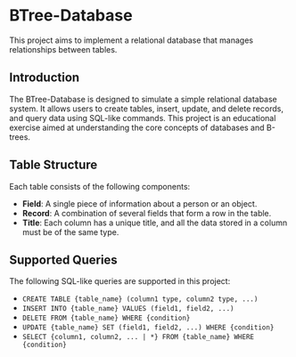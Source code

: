 # BTree-Database
This project aims to implement a relational database that manages relationships between tables.

## Introduction
The BTree-Database is designed to simulate a simple relational database system. It allows users to create tables, insert, update, and delete records, and query data using SQL-like commands. This project is an educational exercise aimed at understanding the core concepts of databases and B-trees.

## Table Structure
Each table consists of the following components:
- **Field**: A single piece of information about a person or an object.
- **Record**: A combination of several fields that form a row in the table.
- **Title**: Each column has a unique title, and all the data stored in a column must be of the same type.

## Supported Queries
The following SQL-like queries are supported in this project:

- `CREATE TABLE {table_name} (column1 type, column2 type, ...)`
- `INSERT INTO {table_name} VALUES (field1, field2, ...)`
- `DELETE FROM {table_name} WHERE {condition}`
- `UPDATE {table_name} SET (field1, field2, ...) WHERE {condition}`
- `SELECT {column1, column2, ... | *} FROM {table_name} WHERE {condition}`


